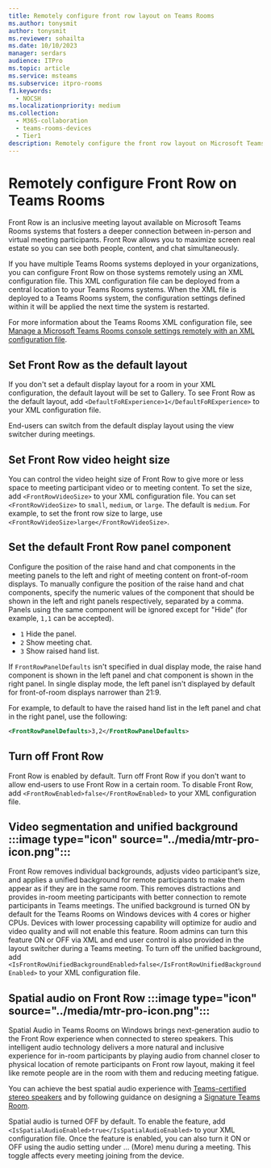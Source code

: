 ```yaml
---
title: Remotely configure front row layout on Teams Rooms
ms.author: tonysmit
author: tonysmit
ms.reviewer: sohailta
ms.date: 10/10/2023
manager: serdars
audience: ITPro
ms.topic: article
ms.service: msteams
ms.subservice: itpro-rooms
f1.keywords: 
  - NOCSH
ms.localizationpriority: medium
ms.collection: 
  - M365-collaboration
  - teams-rooms-devices
  - Tier1
description: Remotely configure the front row layout on Microsoft Teams Rooms systems.
---
```


# Remotely configure Front Row on Teams Rooms

Front Row is an inclusive meeting layout available on Microsoft Teams Rooms systems that fosters a deeper connection between in-person and virtual meeting participants. Front Row allows you to maximize screen real estate so you can see both people, content, and chat simultaneously.

If you have multiple Teams Rooms systems deployed in your organizations, you can configure Front Row on those systems remotely using an XML configuration file. This XML configuration file can be deployed from a central location to your Teams Rooms systems. When the XML file is deployed to a Teams Rooms system, the configuration settings defined within it will be applied the next time the system is restarted.

For more information about the Teams Rooms XML configuration file, see [Manage a Microsoft Teams Rooms console settings remotely with an XML configuration file](xml-config-file.md).

## Set Front Row as the default layout

If you don't set a default display layout for a room in your XML configuration, the default layout will be set to Gallery. To see Front Row as the default layout, add `<DefaultFoRExperience>1</DefaultFoRExperience>` to your XML configuration file.

End-users can switch from the default display layout using the view switcher during meetings.

## Set Front Row video height size

You can control the video height size of Front Row to give more or less space to meeting participant video or to meeting content. To set the size, add `<FrontRowVideoSize>` to your XML configuration file. You can set `<FrontRowVideoSize>` to `small`, `medium`, or `large`. The default is `medium`. For example, to set the front row size to large, use `<FrontRowVideoSize>large</FrontRowVideoSize>`.

## Set the default Front Row panel component

Configure the position of the raise hand and chat components in the meeting panels to the left and right of meeting content on front-of-room displays. To manually configure the position of the raise hand and chat components, specify the numeric values of the component that should be shown in the left and right panels respectively, separated by a comma. Panels using the same component will be ignored except for "Hide" (for example, `1,1` can be accepted).
- `1` Hide the panel.
- `2` Show meeting chat.
- `3` Show raised hand list.

If `FrontRowPanelDefaults` isn't specified in dual display mode, the raise hand component is shown in the left panel and chat component is shown in the right panel. In single display mode, the left panel isn't displayed by default for front-of-room displays narrower than 21:9.

For example, to default to have the raised hand list in the left panel and chat in the right panel, use the following:

```xml
<FrontRowPanelDefaults>3,2</FrontRowPanelDefaults>
```

## Turn off Front Row

Front Row is enabled by default. Turn off Front Row if you don't want to allow end-users to use Front Row in a certain room. To disable Front Row, add `<FrontRowEnabled>false</FrontRowEnabled>` to your XML configuration file.

## Video segmentation and unified background :::image type="icon" source="../media/mtr-pro-icon.png":::

Front Row removes individual backgrounds, adjusts video participant’s size, and applies a unified background for remote participants to make them appear as if they are in the same room. This removes distractions and provides in-room meeting participants with better connection to remote participants in Teams meetings.
The unified background is turned ON by default for the Teams Rooms on Windows devices with 4 cores or higher CPUs. Devices with lower processing capability will optimize for audio and video quality and will not enable this feature. Room admins can turn this feature ON or OFF via XML and end user control is also provided in the layout switcher during a Teams meeting.
To turn off the unified background, add `<IsFrontRowUnifiedBackgroundEnabled>false</IsFrontRowUnifiedBackgroundEnabled>` to your XML configuration file.

## Spatial audio on Front Row :::image type="icon" source="../media/mtr-pro-icon.png":::

Spatial Audio in Teams Rooms on Windows brings next-generation audio to the Front Row experience when connected to stereo speakers. This intelligent audio technology delivers a more natural and inclusive experience for in-room participants by playing audio from channel closer to physical location of remote participants on Front row layout, making it feel like remote people are in the room with them and reducing meeting fatigue.

You can achieve the best spatial audio experience with [Teams-certified stereo speakers](certified-hardware.md?tabs=Peripherals) and by following guidance on designing a [Signature Teams Room](room-planning-guidance.md?tabs=emtr#signature-teams-room-1).

Spatial audio is turned OFF by default. To enable the feature, add `<IsSpatialAudioEnabled>true</IsSpatialAudioEnabled>` to your XML configuration file. Once the feature is enabled, you can also turn it ON or OFF using the audio setting under … (More) menu during a meeting. This toggle affects every meeting joining from the device. 


